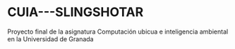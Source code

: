 # CUIA---SLINGSHOTAR
Proyecto final de la asignatura Computación ubicua e inteligencia ambiental en la Universidad de Granada 
